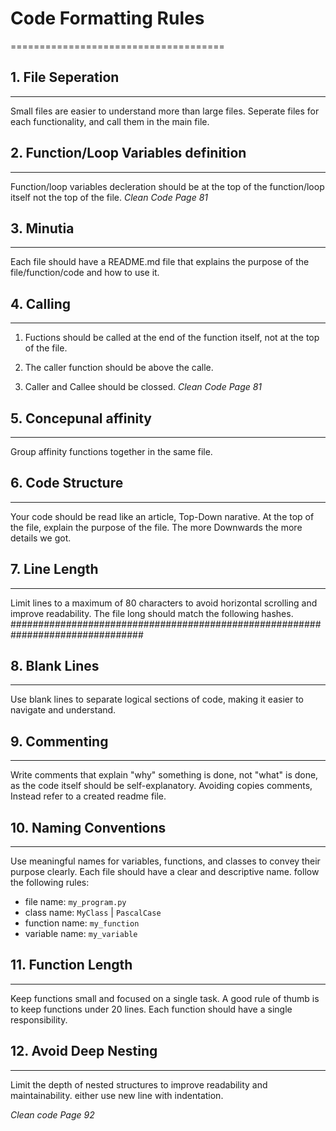 # Code Formatting Rules
=====================================

## 1. File Seperation
-------------------------------
Small files are easier to understand more than large files.
Seperate files for each functionality, and call them in the main file.

## 2. Function/Loop Variables definition
-------------------------------
Function/loop variables decleration should be at the top of the function/loop itself not the top of the file.
*Clean Code Page 81*


## 3. Minutia
-------------------------------
Each file should have a README.md file that explains the purpose of the file/function/code and how to use it.


## 4. Calling
-------------------------------
1. Fuctions should be called at the end of the function itself, not at the top of the file.

2. The caller function should be above the calle.

3. Caller and Callee should be clossed.
*Clean Code Page 81*

## 5. Concepunal affinity
-------------------------------
Group affinity functions together in the same file.

## 6. Code Structure
-------------------------------
Your code should be read like an article, Top-Down narative.
At the top of the file, explain the purpose of the file. The more Downwards the more details we got.

## 7. Line Length
-----------------
Limit lines to a maximum of 80 characters to avoid horizontal scrolling and improve readability. The file long should match the following hashes.
################################################################################

## 8. Blank Lines
-----------------
Use blank lines to separate logical sections of code, making it easier to navigate and understand.


## 9. Commenting
----------------
Write comments that explain "why" something is done, not "what" is done, as the code itself should be self-explanatory.
Avoiding copies comments, Instead refer to a created readme file.

## 10. Naming Conventions
-------------------------
Use meaningful names for variables, functions, and classes to convey their purpose clearly. 
Each file should have a clear and descriptive name.
follow the following rules:
- file name: ```my_program.py```
- class name: ```MyClass``` | ```PascalCase```
- function name: ```my_function```
- variable name: ```my_variable```

## 11. Function Length
---------------------
Keep functions small and focused on a single task. A good rule of thumb is to keep functions under 20 lines. Each function should have a single responsibility.


## 12. Avoid Deep Nesting
-------------------------
Limit the depth of nested structures to improve readability and maintainability. either use new line with indentation.



*Clean code Page 92*